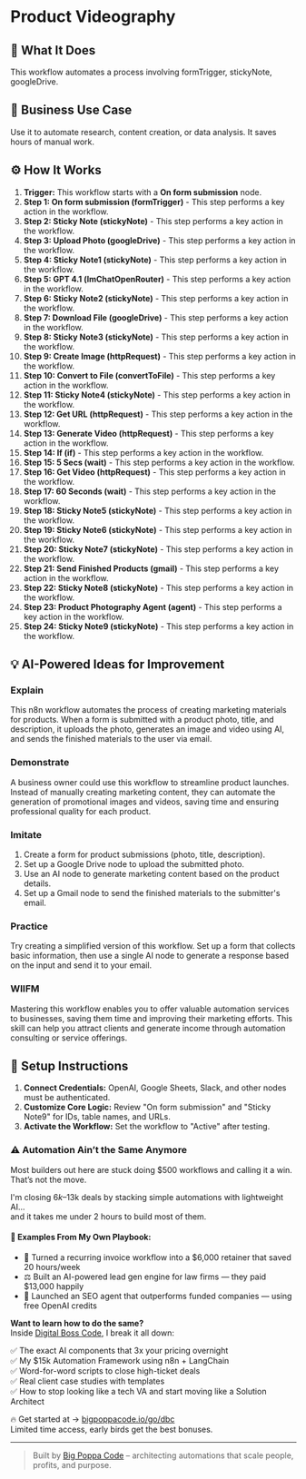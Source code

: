 # Product Videography

## 🚀 What It Does
This workflow automates a process involving formTrigger, stickyNote, googleDrive.

## 💼 Business Use Case
Use it to automate research, content creation, or data analysis. It saves hours of manual work.

## ⚙️ How It Works
1.  **Trigger:** This workflow starts with a **On form submission** node.
2. **Step 1: On form submission (formTrigger)** - This step performs a key action in the workflow.
3. **Step 2: Sticky Note (stickyNote)** - This step performs a key action in the workflow.
4. **Step 3: Upload Photo (googleDrive)** - This step performs a key action in the workflow.
5. **Step 4: Sticky Note1 (stickyNote)** - This step performs a key action in the workflow.
6. **Step 5: GPT 4.1 (lmChatOpenRouter)** - This step performs a key action in the workflow.
7. **Step 6: Sticky Note2 (stickyNote)** - This step performs a key action in the workflow.
8. **Step 7: Download File (googleDrive)** - This step performs a key action in the workflow.
9. **Step 8: Sticky Note3 (stickyNote)** - This step performs a key action in the workflow.
10. **Step 9: Create Image (httpRequest)** - This step performs a key action in the workflow.
11. **Step 10: Convert to File (convertToFile)** - This step performs a key action in the workflow.
12. **Step 11: Sticky Note4 (stickyNote)** - This step performs a key action in the workflow.
13. **Step 12: Get URL (httpRequest)** - This step performs a key action in the workflow.
14. **Step 13: Generate Video (httpRequest)** - This step performs a key action in the workflow.
15. **Step 14: If (if)** - This step performs a key action in the workflow.
16. **Step 15: 5 Secs (wait)** - This step performs a key action in the workflow.
17. **Step 16: Get Video (httpRequest)** - This step performs a key action in the workflow.
18. **Step 17: 60 Seconds (wait)** - This step performs a key action in the workflow.
19. **Step 18: Sticky Note5 (stickyNote)** - This step performs a key action in the workflow.
20. **Step 19: Sticky Note6 (stickyNote)** - This step performs a key action in the workflow.
21. **Step 20: Sticky Note7 (stickyNote)** - This step performs a key action in the workflow.
22. **Step 21: Send Finished Products (gmail)** - This step performs a key action in the workflow.
23. **Step 22: Sticky Note8 (stickyNote)** - This step performs a key action in the workflow.
24. **Step 23: Product Photography Agent (agent)** - This step performs a key action in the workflow.
25. **Step 24: Sticky Note9 (stickyNote)** - This step performs a key action in the workflow.

## 💡 AI-Powered Ideas for Improvement
### Explain
This n8n workflow automates the process of creating marketing materials for products. When a form is submitted with a product photo, title, and description, it uploads the photo, generates an image and video using AI, and sends the finished materials to the user via email.

### Demonstrate
A business owner could use this workflow to streamline product launches. Instead of manually creating marketing content, they can automate the generation of promotional images and videos, saving time and ensuring professional quality for each product.

### Imitate
1. Create a form for product submissions (photo, title, description).
2. Set up a Google Drive node to upload the submitted photo.
3. Use an AI node to generate marketing content based on the product details.
4. Set up a Gmail node to send the finished materials to the submitter's email.

### Practice
Try creating a simplified version of this workflow. Set up a form that collects basic information, then use a single AI node to generate a response based on the input and send it to your email. 

### WIIFM
Mastering this workflow enables you to offer valuable automation services to businesses, saving them time and improving their marketing efforts. This skill can help you attract clients and generate income through automation consulting or service offerings.

## 🔧 Setup Instructions
1. **Connect Credentials:** OpenAI, Google Sheets, Slack, and other nodes must be authenticated.
2. **Customize Core Logic:** Review "On form submission" and "Sticky Note9" for IDs, table names, and URLs.
3. **Activate the Workflow:** Set the workflow to "Active" after testing.

### ⚠️ Automation Ain’t the Same Anymore

Most builders out here are stuck doing $500 workflows and calling it a win.  
That’s not the move.  

I'm closing $6k–$13k deals by stacking simple automations with lightweight AI...  
and it takes me under 2 hours to build most of them.

#### 🧠 Examples From My Own Playbook:
- 🔁 Turned a recurring invoice workflow into a $6,000 retainer that saved 20 hours/week  
- ⚖️ Built an AI-powered lead gen engine for law firms — they paid $13,000 happily  
- 🚀 Launched an SEO agent that outperforms funded companies — using free OpenAI credits  

**Want to learn how to do the same?**  
Inside [Digital Boss Code](https://bigpoppacode.io/go/dbc), I break it all down:

✅ The exact AI components that 3x your pricing overnight  
✅ My $15k Automation Framework using n8n + LangChain  
✅ Word-for-word scripts to close high-ticket deals  
✅ Real client case studies with templates  
✅ How to stop looking like a tech VA and start moving like a Solution Architect  

🔥 Get started at → [bigpoppacode.io/go/dbc](https://bigpoppacode.io/go/dbc)  
Limited time access, early birds get the best bonuses.

---
> Built by [Big Poppa Code](https://bigpoppacode.io) – architecting automations that scale people, profits, and purpose.
